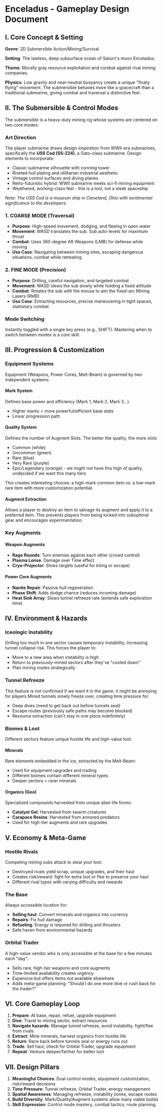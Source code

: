 # Enceladus - Gameplay Design Document

## I. Core Concept & Setting

**Genre**: 2D Submersible Action/Mining/Survival

**Setting**: The lawless, deep subsurface ocean of Saturn's moon Enceladus.

**Theme**: Morally gray resource exploitation and combat against rival mining companies.

**Physics**: Low gravity and near-neutral buoyancy create a unique "floaty flying" movement. The submersible behaves more like a spacecraft than a traditional submarine, giving combat and traversal a distinctive feel.

## II. The Submersible & Control Modes

The submersible is a heavy-duty mining rig whose systems are centered on two core modes:

### Art Direction
The player submarine draws design inspiration from WWII-era submarines, specifically the **USS Cod (SS-224)**, a Gato-class submarine. Design elements to incorporate:
- Classic submarine silhouette with conning tower
- Riveted hull plating and utilitarian industrial aesthetic
- Vintage control surfaces and diving planes
- Retro-futuristic hybrid: WWII submarine meets sci-fi mining equipment
- Weathered, working-class feel - this is a tool, not a sleek spaceship

*Note: The USS Cod is a museum ship in Cleveland, Ohio with sentimental significance to the developers.*

### 1. COARSE MODE (Traversal)
- **Purpose**: High-speed movement, dodging, and fleeing in open water
- **Movement**: WASD translates the sub. Sub auto-levels for maximum thrust
- **Combat**: Uses 360-degree Aft Weapons (LMB) for defense while moving
- **Use Case**: Navigating between mining sites, escaping dangerous situations, combat while retreating

### 2. FINE MODE (Precision)
- **Purpose**: Drilling, careful navigation, and targeted combat
- **Movement**: WASD slews the sub slowly while holding a fixed attitude
- **Combat**: Rotates the sub with the mouse to aim the fixed-arc Mining Lasers (RMB)
- **Use Case**: Extracting resources, precise maneuvering in tight spaces, stationary combat

### Mode Switching
Instantly toggled with a single key press (e.g., SHIFT). Mastering when to switch between modes is a core skill.

## III. Progression & Customization

### Equipment Systems

Equipment (Weapons, Power Cores, Melt-Beam) is governed by two independent systems:

#### Mark System
Defines base power and efficiency (Mark 1, Mark 2, Mark 3...).
- Higher marks = more powerful/efficient base stats
- Linear progression path

#### Quality System
Defines the number of Augment Slots. The better the quality, the more slots
- Common (white) 
- Uncommon (green)
- Rare (blue)
- Very Rare (purple)
- Epic/Legendary (orange) - we might not have this high of quality. undecided if we want this many tiers

This creates interesting choices: a high-mark common item vs. a low-mark rare item with more customization potential.

#### Augment Extraction
Allows a player to destroy an item to salvage its augment and apply it to a preferred item. This prevents players from being locked into suboptimal gear and encourages experimentation.

### Key Augments

#### Weapon Augments
- **Rage Rounds**: Turn enemies against each other (crowd control)
- **Plasma Lense**: Damage over Time effect
- **Cryo-Projector**: Slows targets (useful for kiting or escape)

#### Power Core Augments
- **Nanite Repair**: Passive hull regeneration
- **Phase Shift**: Adds dodge chance (reduces incoming damage)
- **Heat Sink Array**: Slows tunnel refreeze rate (extends safe exploration time)

## IV. Environment & Hazards

### Iceologic Instability
Drilling too much in one sector causes temporary instability, increasing tunnel collapse risk. This forces the player to:
- Move to a new area when instability is high
- Return to previously-mined sectors after they've "cooled down"
- Plan mining routes strategically

### Tunnel Refreeze 
This feature is not confirmed if we want it in the game. it might be annoying for players
Mined tunnels slowly freeze over, creating time pressure for:
- Deep dives (need to get back out before tunnels seal)
- Escape routes (previously safe paths may become blocked)
- Resource extraction (can't stay in one place indefinitely)

### Biomes & Loot

Different sectors feature unique hostile life and high-value loot:

#### Minerals
Rare elements embedded in the ice, extracted by the Melt-Beam:
- Used for equipment upgrades and trading
- Different biomes contain different mineral types
- Deeper sectors = rarer minerals

#### Organics (Goo)
Specialized compounds harvested from unique alien life forms:
- **Catalyst Gel**: Harvested from swarm creatures
- **Carapace Resins**: Harvested from armored predators
- Used for high-tier augments and rare upgrades

## V. Economy & Meta-Game

### Hostile Rivals
Competing mining subs attack to steal your loot:
- Destroyed rivals yield scrap, unique upgrades, and their haul
- Creates risk/reward: fight for extra loot or flee to preserve your haul
- Different rival types with varying difficulty and rewards

### The Base
Always accessible location for:
- **Selling haul**: Convert minerals and organics into currency
- **Repairs**: Fix hull damage
- **Refueling**: Energy is required for drilling and thrusters
- Safe haven from environmental hazards

### Orbital Trader
A high-value vendor who is only accessible at the base for a few minutes each "day":
- Sells rare, high-tier weapons and core augments
- Time-limited availability creates urgency
- Expensive but offers items not available elsewhere
- Adds meta-game planning: "Should I do one more dive or rush back for the trader?"

## VI. Core Gameplay Loop

1. **Prepare**: At base, repair, refuel, upgrade equipment
2. **Dive**: Travel to mining sector, extract resources
3. **Navigate hazards**: Manage tunnel refreeze, avoid instability, fight/flee from rivals
4. **Extract**: Mine minerals, harvest organics from hostile life
5. **Return**: Race back before tunnels seal or energy runs out
6. **Trade**: Sell haul, check for Orbital Trader, upgrade equipment
7. **Repeat**: Venture deeper/farther for better loot

## VII. Design Pillars

1. **Meaningful Choices**: Dual control modes, equipment customization, risk/reward decisions
2. **Time Pressure**: Tunnel refreeze, Orbital Trader, energy management
3. **Spatial Awareness**: Managing refreeze, instability zones, escape routes
4. **Build Diversity**: Mark/Quality/Augment systems allow many viable builds
5. **Skill Expression**: Control mode mastery, combat tactics, route planning
